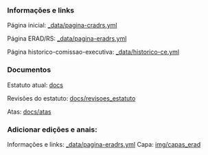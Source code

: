 ### Informações e links

Página inicial: [_data/pagina-cradrs.yml](https://github.com/cradrs/cradrs/blob/gh-pages/_data/pagina-cradrs.yml)

Página ERAD/RS: [_data/pagina-eradrs.yml](https://github.com/cradrs/cradrs/blob/gh-pages/_data/pagina-eradrs.yml)

Página historico-comissao-executiva: [_data/historico-ce.yml](https://github.com/cradrs/cradrs/blob/gh-pages/_data/historico-ce.yml)

### Documentos

Estatuto atual: [docs](https://github.com/cradrs/cradrs/tree/gh-pages/docs)

Revisões do estatuto: [docs/revisoes_estatuto](https://github.com/cradrs/cradrs/tree/gh-pages/docs/revisoes_estatuto)

Atas: [docs/atas](https://github.com/cradrs/cradrs/tree/gh-pages/docs/atas)

### Adicionar edições e anais:

Informações e links: [_data/pagina-eradrs.yml](https://github.com/cradrs/cradrs/blob/gh-pages/_data/pagina-eradrs.yml)
Capa: [img/capas_erad](https://github.com/cradrs/cradrs/tree/gh-pages/img/capas_erad)